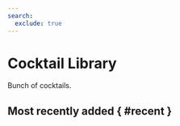 ```yaml
---
search:
  exclude: true
---
```

# Cocktail Library

Bunch of cocktails.

## Most recently added { #recent }
